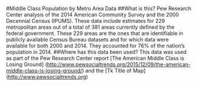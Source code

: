
#Middle Class Population by Metro Area Data 
##What is this?
Pew Research Center analysis of the 2014 American Community Survey and the 2000 Decennial Census (IPUMS).  These data include estimates for 229 metropolitan areas out of a total of 381 areas currently defined by the federal government. These 229 areas are the ones that are identifiable in publicly available Census Bureau datasets and for which data were available for both 2000 and 2014. They accounted for 76% of the nation’s population in 2014.
##Where has this data been used?
This data was used as part of the Pew Research Center report [The American Middle Class is Losing Ground] (http://www.pewsocialtrends.org/2015/12/09/the-american-middle-class-is-losing-ground/) and the [Tk Title of Map] (http://www.pewsocialtrends.org)
